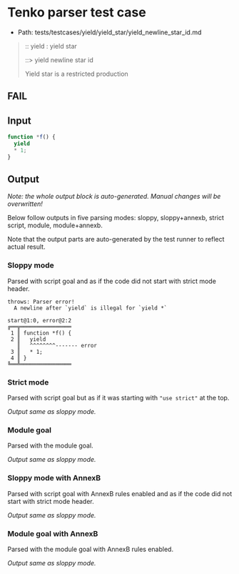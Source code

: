 # Tenko parser test case

- Path: tests/testcases/yield/yield_star/yield_newline_star_id.md

> :: yield : yield star
>
> ::> yield newline star id
>
> Yield star is a restricted production

## FAIL

## Input

`````js
function *f() {
  yield
  * 1;
}
`````

## Output

_Note: the whole output block is auto-generated. Manual changes will be overwritten!_

Below follow outputs in five parsing modes: sloppy, sloppy+annexb, strict script, module, module+annexb.

Note that the output parts are auto-generated by the test runner to reflect actual result.

### Sloppy mode

Parsed with script goal and as if the code did not start with strict mode header.

`````
throws: Parser error!
  A newline after `yield` is illegal for `yield *`

start@1:0, error@2:2
╔══╦════════════════
 1 ║ function *f() {
 2 ║   yield
   ║   ^^^^^^^^------- error
 3 ║   * 1;
 4 ║ }
╚══╩════════════════

`````

### Strict mode

Parsed with script goal but as if it was starting with `"use strict"` at the top.

_Output same as sloppy mode._

### Module goal

Parsed with the module goal.

_Output same as sloppy mode._

### Sloppy mode with AnnexB

Parsed with script goal with AnnexB rules enabled and as if the code did not start with strict mode header.

_Output same as sloppy mode._

### Module goal with AnnexB

Parsed with the module goal with AnnexB rules enabled.

_Output same as sloppy mode._
